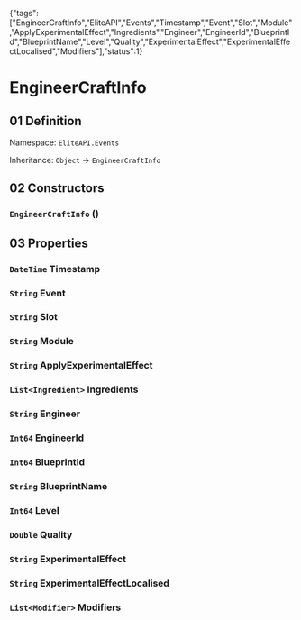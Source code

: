 {"tags":["EngineerCraftInfo","EliteAPI","Events","Timestamp","Event","Slot","Module","ApplyExperimentalEffect","Ingredients","Engineer","EngineerId","BlueprintId","BlueprintName","Level","Quality","ExperimentalEffect","ExperimentalEffectLocalised","Modifiers"],"status":1}

# EngineerCraftInfo

## 01 Definition

Namespace: `EliteAPI.Events`

Inheritance: `Object` → `EngineerCraftInfo`

## 02 Constructors

### `EngineerCraftInfo` ()

## 03 Properties

### `DateTime` Timestamp

### `String` Event

### `String` Slot

### `String` Module

### `String` ApplyExperimentalEffect

### `List<Ingredient>` Ingredients

### `String` Engineer

### `Int64` EngineerId

### `Int64` BlueprintId

### `String` BlueprintName

### `Int64` Level

### `Double` Quality

### `String` ExperimentalEffect

### `String` ExperimentalEffectLocalised

### `List<Modifier>` Modifiers

